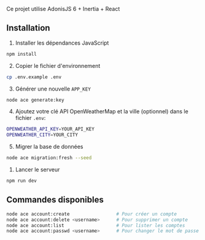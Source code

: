 Ce projet utilise AdonisJS 6 + Inertia + React

## Installation

1. Installer les dépendances JavaScript
```sh
npm install
```

2. Copier le fichier d'environnement
```sh
cp .env.example .env
```

3. Générer une nouvelle `APP_KEY`
```sh
node ace generate:key
```

4. Ajoutez votre clé API OpenWeatherMap et la ville (optionnel) dans le fichier `.env`:

```sh
OPENWEATHER_API_KEY=YOUR_API_KEY
OPENWEATHER_CITY=YOUR_CITY
```

5. Migrer la base de données
```sh
node ace migration:fresh --seed
```

1. Lancer le serveur
```sh
npm run dev
```

## Commandes disponibles

```sh
node ace account:create                 # Pour créer un compte
node ace account:delete <username>      # Pour supprimer un compte
node ace account:list                   # Pour lister les comptes
node ace account:passwd <username>      # Pour changer le mot de passe d'un compte
```